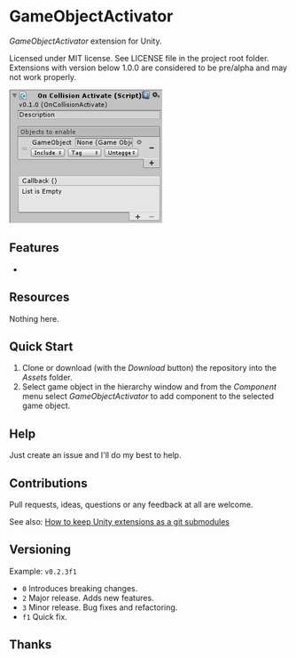 # GameObjectActivator

*GameObjectActivator* extension for Unity.

Licensed under MIT license. See LICENSE file in the project root folder.   
Extensions with version below 1.0.0 are considered to be pre/alpha and may not work properly.

![GameObjectActivator](/Resources/cover_screenshot.png?raw=true)

## Features

*

## Resources

Nothing here.

## Quick Start

1. Clone or download (with the *Download* button) the repository into the *Assets* folder.
2. Select game object in the hierarchy window and from the *Component* menu
   select *GameObjectActivator* to add component to the selected game object.

## Help

Just create an issue and I'll do my best to help.

## Contributions

Pull requests, ideas, questions or any feedback at all are welcome.

See also: [How to keep Unity extensions as a git submodules](https://bartlomiejwolk.wordpress.com/2015/05/20/how-to-keep-unâ€¦git-submodules/)

## Versioning

Example: `v0.2.3f1`

- `0` Introduces breaking changes.
- `2` Major release. Adds new features.
- `3` Minor release. Bug fixes and refactoring.
- `f1` Quick fix.

## Thanks